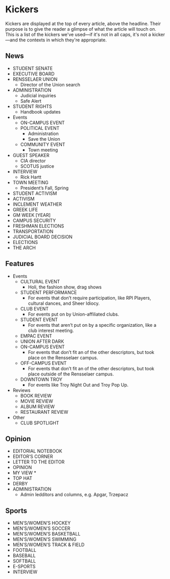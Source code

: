 # Kickers
Kickers are displayed at the top of every article, above the headline. Their purpose is to give the reader a glimpse of what the article will touch on. This is a list of the kickers we've used—if it's not in all caps, it's not a kicker—and the contexts in which they're appropriate.

## News
* STUDENT SENATE
* EXECUTIVE BOARD
* RENSSELAER UNION
	* Director of the Union search
* ADMINISTRATION
	* Judicial inquiries
	* Safe Alert
* STUDENT RIGHTS
	* Handbook updates
* Events
	* ON-CAMPUS EVENT
	* POLITICAL EVENT
		* Administration
		* Save the Union
	* COMMUNITY EVENT
		* Town meeting
* GUEST SPEAKER
	* CIA director
	* SCOTUS justice
* INTERVIEW
	* Rick Hartt
* TOWN MEETING
	* President’s Fall, Spring
* STUDENT ACTIVISM
* ACTIVISM
* INCLEMENT WEATHER
* GREEK LIFE
* GM WEEK [YEAR]
* CAMPUS SECURITY
* FRESHMAN ELECTIONS
* TRANSPORTATION
* JUDICIAL BOARD DECISION
* ELECTIONS
* THE ARCH

## Features
* Events
	* CULTURAL EVENT
		* Holi, the fashion show, drag shows
	* STUDENT PERFORMANCE
		* For events that don’t require participation, like RPI Players, cultural dances, and Sheer Idiocy. 
	* CLUB EVENT
		* For events put on by Union-affiliated clubs. 
	* STUDENT EVENT
		* For events that aren’t put on by a specific organization, like a club interest meeting.
	* EMPAC EVENT
	* UNION AFTER DARK
	* ON-CAMPUS EVENT
		* For events that don’t fit an of the other descriptors, but took place on the Rensselaer campus.
	* OFF-CAMPUS EVENT
		* For events that don’t fit an of the other descriptors, but took place outside of the Rensselaer campus.
	* DOWNTOWN TROY
		* For events like Troy Night Out and Troy Pop Up. 
* Reviews
	* BOOK REVIEW
	* MOVIE REVIEW
	* ALBUM REVIEW
	* RESTAURANT REVIEW
* Other
	* CLUB SPOTLIGHT

## Opinion
* EDITORIAL NOTEBOOK
* EDITOR’S CORNER
* LETTER TO THE EDITOR
* OPINION
* MY VIEW
	* 
* TOP HAT
* DERBY
* ADMINISTRATION
	* Admin ledditors and columns, e.g. Apgar, Trzepacz
	
## Sports
* MEN’S/WOMEN’S HOCKEY
* MEN’S/WOMEN’S SOCCER
* MEN’S/WOMEN’S BASKETBALL
* MEN’S/WOMEN’S SWIMMING
* MEN’S/WOMEN’S TRACK & FIELD
* FOOTBALL
* BASEBALL
* SOFTBALL
* E-SPORTS
* INTERVIEW


